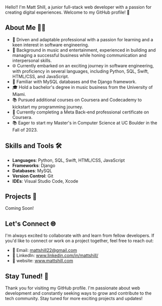Hello!! I'm Matt Shill, a junior full-stack web developer with a passion for creating digital experiences. Welcome to my GitHub profile! 🚀

## About Me 🧑‍💻

- 🌟 Driven and adaptable professional with a passion for learning and a keen interest in software engineering.
- 🎵 Background in music and entertainment, experienced in building and managing a successful business while honing communication and interpersonal skills.
- 🌐 Currently embarked on an exciting journey in software engineering, with proficiency in several languages, including Python, SQL, Swift, HTML/CSS, and JavaScript.
- 💼 Familiar with MySQL databases and the Django framework.
- 🎓 Hold a bachelor's degree in music business from the University of Miami.
- 📚 Pursued additional courses on Coursera and Codecademy to kickstart my programming journey.
- 🎯 Currently completing a Meta Back-end professional certificate on Coursera.
- 📚 Eager to start my Master's in Computer Science at UC Boulder in the Fall of 2023.

## Skills and Tools 🛠️

- **Languages**: Python, SQL, Swift, HTML/CSS, JavaScript
- **Frameworks**: Django
- **Databases**: MySQL
- **Version Control**: Git
- **IDEs**: Visual Studio Code, Xcode

## Projects 🚀

Coming Soon!

## Let's Connect 🌐

I'm always excited to collaborate with and learn from fellow developers. If you'd like to connect or work on a project together, feel free to reach out:

- 📧 Email: mattshill22@gmail.com
- 💼 LinkedIn: www.linkedin.com/in/mattshill/
- 🎵 website: www.mattshill.com

## Stay Tuned! 🎉

Thank you for visiting my GitHub profile. I'm passionate about web development and constantly seeking ways to grow and contribute to the tech community. Stay tuned for more exciting projects and updates!
